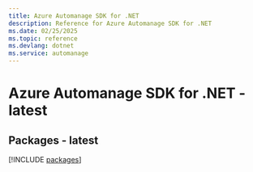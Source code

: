 ```yaml
---
title: Azure Automanage SDK for .NET
description: Reference for Azure Automanage SDK for .NET
ms.date: 02/25/2025
ms.topic: reference
ms.devlang: dotnet
ms.service: automanage
---
```

# Azure Automanage SDK for .NET - latest
## Packages - latest
[!INCLUDE [packages](automanage-index.md)]